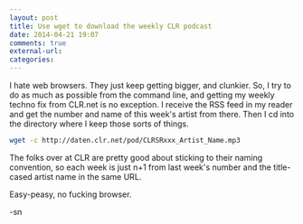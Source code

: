 ```yaml
---
layout: post
title: Use wget to download the weekly CLR podcast
date: 2014-04-21 19:07
comments: true
external-url:
categories:
---
```


I hate web browsers.  They just keep getting bigger, and clunkier.  So, I try to do as much as possible from the command line, and getting my weekly techno fix from CLR.net is no exception.  I receive the RSS feed in my reader and get the number and name of this week's artist from there.  Then I cd into the directory where I keep those sorts of things.

``` bash
wget -c http://daten.clr.net/pod/CLRSRxxx_Artist_Name.mp3
```

The folks over at CLR are pretty good about sticking to their naming convention, so each week is just n+1 from last week's number and the title-cased artist name in the same URL.  

Easy-peasy, no fucking browser.

-sn
